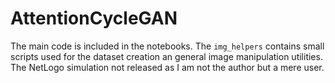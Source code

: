 # AttentionCycleGAN
The main code is included in the notebooks. The ```img_helpers``` contains small scripts used for the dataset creation an general image manipulation utilities.
The NetLogo simulation not released as I am not the author but a mere user.
